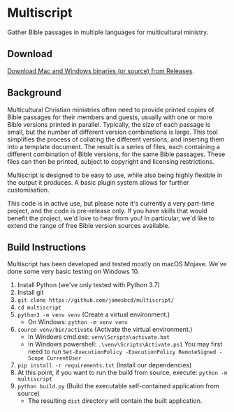 # Multiscript
Gather Bible passages in multiple languages for multicultural ministry.

## Download
[Download Mac and Windows binaries (or source) from Releases](https://github.com/multiscript/multiscript/releases).

## Background
Multicultural Christian ministries often need to provide printed copies of Bible passages for their members and guests, usually with one or more Bible versions printed in parallel. Typically, the size of each passage is small, but the number of different version combinations is large. This tool simplifies the process of collating the different versions, and inserting them into a template document. The result is a series of files, each containing a different combination of Bible versions, for the same Bible passages. These files can then be printed, subject to copyright and licensing restrictions.

Multiscript is designed to be easy to use, while also being highly flexible in the output it produces. A basic plugin system allows for further customisation.

This code is in active use, but please note it's currently a very part-time project, and the code is pre-release only. If you have skills that would benefit the project, we'd love to hear from you! In particular, we'd like to extend the range of free Bible version sources available.

## Build Instructions
Multiscript has been developed and tested mostly on macOS Mojave. We've done some very basic testing on Windows 10.
1. Install Python (we've only tested with Python 3.7)
1. Install git
1. `git clone https://github.com/jamesbcd/multiscript/`
1. `cd multiscript`
1. `python3 -m venv venv` (Create a virtual environment.)
   * On Windows: `python -m venv venv`
1. `source venv/bin/activate` (Activate the virtual environment.)
   * In Windows cmd.exe: `venv\Scripts\activate.bat`
   * In Windows powershell: `.\venv\Scripts\Activate.ps1` You may first need to run `Set-ExecutionPolicy -ExecutionPolicy RemoteSigned -Scope CurrentUser`
1. `pip install -r requirements.txt` (Install our dependencies)
1. At this point, if you want to run the build from source, execute: `python -m multiscript`
1. `python build.py` (Build the executable self-contained application from source)
   * The resulting `dist` directory will contain the built application.

